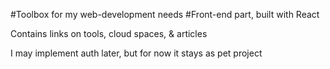 
#Toolbox for my web-development needs
#Front-end part, built with React

Contains links on tools, cloud spaces, & articles

I may implement auth later, but for now it stays as pet project
